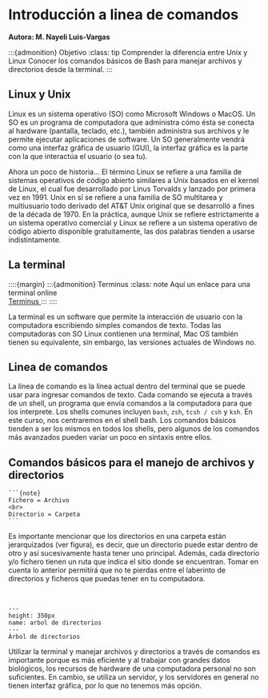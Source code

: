

# Introducción a linea de comandos
**Autora: M. Nayeli Luis-Vargas**

:::{admonition} Objetivo
:class: tip
Comprender la diferencia entre Unix y Linux
Conocer los comandos básicos de Bash para manejar archivos y directorios desde la terminal.
:::


## Linux y Unix

Linux es un sistema operativo (SO) como Microsoft Windows o MacOS. Un SO es un programa de computadora que administra cómo ésta se conecta al hardware (pantalla, teclado, etc.), también administra sus archivos y le permite ejecutar aplicaciones de software. Un SO generalmente vendrá como una interfaz gráfica de usuario (GUI), la interfaz gráfica es la parte con la que interactúa el usuario (o sea tu).

Ahora un poco de historia... El término Linux se refiere a una familia de sistemas operativos de código abierto similares a Unix basados en el kernel de Linux, el cual fue desarrollado por Linus Torvalds y lanzado por primera vez en 1991. Unix en sí se refiere a una familia de SO multitarea y multiusuario todo derivado del AT&T Unix original que se desarrolló a fines de la década de 1970. En la práctica, aunque Unix se refiere estrictamente a un sistema operativo comercial y Linux se refiere a un sistema operativo de código abierto disponible gratuitamente, las dos palabras tienden a usarse indistintamente.



## La terminal
::::{margin}
:::{admonition} Terminus
:class: note
Aquí un enlace para una terminal online
<br>
<a href = "https://web.mit.edu/mprat/Public/web/Terminus/Web/main.html"> Terminus </a>
:::
::::

La terminal es un software que permite la interacción de usuario con la computadora escribiendo simples comandos de texto. Todas las computadoras con SO Linux contienen una terminal, Mac OS también tienen su equivalente, sin embargo, las versiones actuales de Windows no.

## Linea de comandos

La línea de comando es la línea actual dentro del terminal que se puede usar para ingresar comandos de texto. Cada comando se ejecuta a través de un shell, un programa que envía comandos a la computadora para que los interprete. Los shells comunes incluyen `bash`, `zsh`, `tcsh / csh` y `ksh`. En este curso, nos centraremos en el shell bash. Los comandos básicos tienden a ser los mismos en todos los shells, pero algunos de los comandos más avanzados pueden variar un poco en sintaxis entre ellos.

## Comandos básicos para el manejo de archivos y directorios

````{margin}
```{note}
Fichero = Archivo
<br>
Directorio = Carpeta
```
````

Es importante mencionar que los directorios en una carpeta están jerarquizados (ver figura), es decir, que un directorio puede estar dentro de otro y así sucesivamente hasta tener uno principal. Además, cada directorio y/o fichero tienen un ruta que indica el sitio donde se encuentran. Tomar en cuenta lo anterior permitirá que no te pierdas entre el laberinto de directorios y ficheros que puedas tener en tu computadora.

<br>

```{figure} ../img/directory_tree.png
---
height: 350px
name: arbol de directorios
---
Árbol de directorios
```


Utilizar la terminal y manejar archivos y directorios a través de comandos es importante porque es más eficiente y al trabajar con grandes datos biológicos, los recursos de hardware de una computadora personal no son suficientes. En cambio, se utiliza un servidor, y los servidores en general no tienen interfaz gráfica, por lo que no tenemos más opción.
